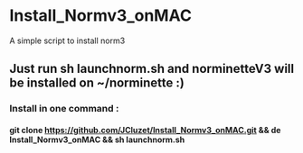 # Install_Normv3_onMAC
A simple script to install norm3


## Just run sh launchnorm.sh and norminetteV3 will be installed on ~/norminette :)

### Install in one command :

#### git clone https://github.com/JCluzet/Install_Normv3_onMAC.git && de Install_Normv3_onMAC && sh launchnorm.sh

